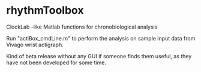 rhythmToolbox
=============

ClockLab -like Matlab functions for chronobiological analysis

Run "actiBox_cmdLine.m" to perform the analysis on sample input data from Vivago wrist actigraph. 

Kind of beta release without any GUI if someone finds them useful, as they have not been developed for some time.
